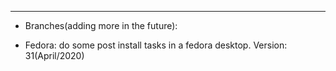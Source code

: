 ---

- Branches(adding more in the future):

* Fedora: do some post install tasks in a fedora desktop. Version: 31(April/2020)

